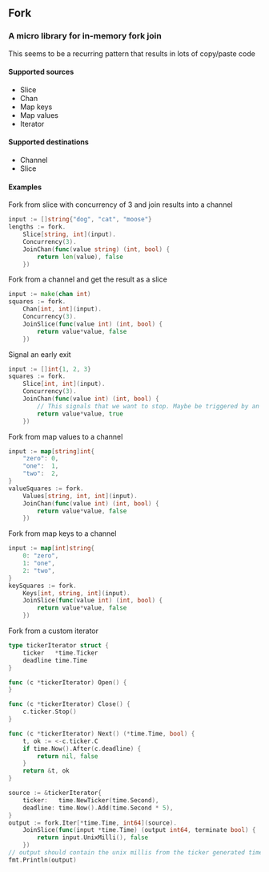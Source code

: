 ## Fork

### A micro library for in-memory fork join
This seems to be a recurring pattern that results in lots of copy/paste code

#### Supported sources
* Slice
* Chan
* Map keys
* Map values
* Iterator
#### Supported destinations
* Channel
* Slice

#### Examples

Fork from slice with concurrency of 3 and join results into a channel
```go
input := []string{"dog", "cat", "moose"}
lengths := fork.
	Slice[string, int](input).
	Concurrency(3).
	JoinChan(func(value string) (int, bool) {
		return len(value), false
	})
```

Fork from a channel and get the result as a slice
```go
input := make(chan int)
squares := fork.
	Chan[int, int](input).
	Concurrency(3).
	JoinSlice(func(value int) (int, bool) {
		return value*value, false
	})
```

Signal an early exit
```go
input := []int{1, 2, 3}
squares := fork.
	Slice[int, int](input).
	Concurrency(3).
	JoinChan(func(value int) (int, bool) {
		// This signals that we want to stop. Maybe be triggered by an error... who knows
		return value*value, true 
	})
```

Fork from map values to a channel
```go
input := map[string]int{
    "zero": 0,
    "one":  1,
    "two":  2,
}
valueSquares := fork.
	Values[string, int, int](input).
	JoinChan(func(value int) (int, bool) {
		return value*value, false
	})
```
Fork from map keys to a channel
```go
input := map[int]string{
    0: "zero",
    1: "one",
    2: "two",
}
keySquares := fork.
	Keys[int, string, int](input).
	JoinSlice(func(value int) (int, bool) {
		return value*value, false
	})
```

Fork from a custom iterator
```go
type tickerIterator struct {
    ticker   *time.Ticker
    deadline time.Time
}

func (c *tickerIterator) Open() {
}

func (c *tickerIterator) Close() {
    c.ticker.Stop()
}

func (c *tickerIterator) Next() (*time.Time, bool) {
    t, ok := <-c.ticker.C
    if time.Now().After(c.deadline) {
        return nil, false
    }
    return &t, ok
}

source := &tickerIterator{
    ticker:   time.NewTicker(time.Second),
    deadline: time.Now().Add(time.Second * 5),
}
output := fork.Iter[*time.Time, int64](source).
    JoinSlice(func(input *time.Time) (output int64, terminate bool) {
        return input.UnixMilli(), false
    })
// output should contain the unix millis from the ticker generated time.Time
fmt.Println(output)
```